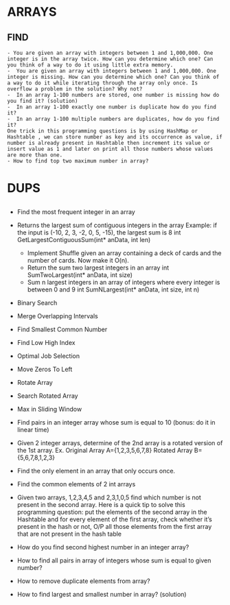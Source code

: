 # ARRAYS

## FIND
	- You are given an array with integers between 1 and 1,000,000. One integer is in the array twice. How can you determine which one? Can you think of a way to do it using little extra memory.
	-  You are given an array with integers between 1 and 1,000,000. One integer is missing. How can you determine which one? Can you think of a way to do it while iterating through the array only once. Is overflow a problem in the solution? Why not?
	-  In an array 1-100 numbers are stored, one number is missing how do you find it? (solution)
	-  In an array 1-100 exactly one number is duplicate how do you find it?
	-  In an array 1-100 multiple numbers are duplicates, how do you find it?
	One trick in this programming questions is by using HashMap or Hashtable , we can store number as key and its occurrence as value, if number is already present in Hashtable then increment its value or insert value as 1 and later on print all those numbers whose values are more than one.
	- How to find top two maximum number in array? 


# DUPS



## 
-  Find the most frequent integer in an array

-  Returns the largest sum of contiguous integers in the array
Example: if the input is (-10, 2, 3, -2, 0, 5, -15), the largest sum is 8
int GetLargestContiguousSum(int* anData, int len)
	* Implement Shuffle given an array containing a deck of cards and the number of cards. Now make it O(n).
	* Return the sum two largest integers in an array
int SumTwoLargest(int* anData, int size)
	* Sum n largest integers in an array of integers where every integer is between 0 and 9
int SumNLargest(int* anData, int size, int n)



- Binary Search
- Merge Overlapping Intervals
- Find Smallest Common Number
- Find Low High Index
- Optimal Job Selection
- Move Zeros To Left
- Rotate Array
- Search Rotated Array
- Max in Sliding Window



-  Find pairs in an integer array whose sum is equal to 10 (bonus: do it in linear time)
-  Given 2 integer arrays, determine of the 2nd array is a rotated version of the 1st array. Ex. Original Array A={1,2,3,5,6,7,8} Rotated Array B={5,6,7,8,1,2,3}
-  Find the only element in an array that only occurs once.
-  Find the common elements of 2 int arrays


-  Given two arrays, 1,2,3,4,5 and 2,3,1,0,5 find which number is not present in the second array.
Here is a quick tip to solve this programming question: put the elements of the second array in the Hashtable and for every element of the first array, check whether it’s present in the hash or not, O/P all those elements from the first array that are not present in the hash table
- How do you find second highest number in an integer array?
- How to find all pairs in array of integers whose sum is equal to given number?
- How to remove duplicate elements from array?
- How to find largest and smallest number in array? (solution)

